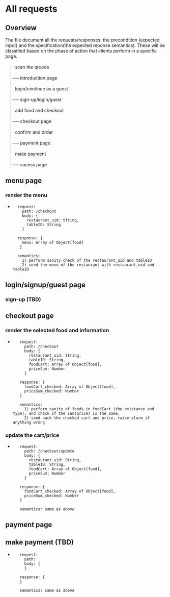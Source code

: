 # All requests 
## Overview
The file document all the requests/responses: the precondition (expected input) and the specification(the expected reponse semantics). These will be classified based on the phase of action that clients perform in a specific page.
<br /><br />
 &emsp;│&nbsp; scan the qrcode<br />
 &emsp;│  <br />
 &emsp;│── introduction page<br />
 &emsp;│<br />
 &emsp;│&nbsp; login/continue as a guest <br />
 &emsp;│  <br />
 &emsp;│── sign-up/login/guest <br />
 &emsp;│<br />
 &emsp;│&nbsp; add food and checkout<br />
 &emsp;│  <br />
 &emsp;│── checkout page<br />
 &emsp;│<br />
 &emsp;│&nbsp; confirm and order<br />
 &emsp;│  <br />
 &emsp;│── payment page<br />
 &emsp;│<br />
 &emsp;│&nbsp; make payment<br />
 &emsp;│  <br />
 &emsp;│── sucess page
 
## menu page
### render the menu
 *  ``` 
      request:
        path: /checkout
        body: {
          restaurant_uid: String,
          tableID: String
        }
        
      response: {
        menu: Array of Object[food]   
       }
      
      semantics: 
        1) perform sanity check of the restaurant_uid and tableID
        2) send the menu of the restaurant with restaurant_uid and tableID
    ```
    
## login/signup/guest page
### sign-up (TBD)
    
    
## checkout page
### render the selected food and information
*  ``` 
      request:
        path: /checkout
        body: {
          restaurant_uid: String,
          tableID: String,
          foodCart: Array of Object[food],
          priceSum: Number
        }
        
      response: {
        foodCart_checked: Array of Object[food],
        priceSum_checked: Number
      }
      
      semantics: 
        1) perform sanity of foods in foodCart (the existance and type), and check if the sum(price) is the same. 
        2) send back the checked cart and price, raise alarm if anything wrong
    ```
    
 ### update the cart/price
*  ``` 
      request:
        path: /checkout/update
        body: {
          restaurant_uid: String,
          tableID: String,
          foodCart: Array of Object[food],
          priceSum: Number
        }
        
      response: {
        foodCart_checked: Array of Object[food],
        priceSum_checked: Number
      }
      
      semantics: same as above
    ```
    
    
## payment page

 ## make payment (TBD)
*  ``` 
      request:
        path:
        body: {
        }
        
      response: {
      }
      
      semantics: same as above

    
   
